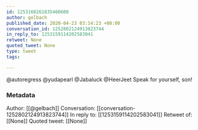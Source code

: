 ```yaml
---
id: 1253160261835460608
author: gelbach
published_date: 2020-04-23 03:14:23 +00:00
conversation_id: 1252802124913823744
in_reply_to: 1253159114202583041
retweet: None
quoted_tweet: None
type: tweet
tags:

---
```


@autoregress @yudapearl @Jabaluck @HeerJeet Speak for yourself, son!

### Metadata

Author: [[@gelbach]]
Conversation: [[conversation-1252802124913823744]]
In reply to: [[1253159114202583041]]
Retweet of: [[None]]
Quoted tweet: [[None]]
